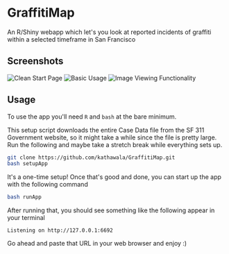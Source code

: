 # GraffitiMap
An R/Shiny webapp which let's you look at reported incidents of graffiti within a selected timeframe in San Francisco

## Screenshots

![Clean Start Page](http://i.imgur.com/HKhYZz9.jpg)
![Basic Usage](http://i.imgur.com/ky8iFFs.jpg)
![Image Viewing Functionality](http://oi65.tinypic.com/voobis.jpg)

## Usage

To use the app you'll need `R` and `bash` at the bare minimum.

This setup script downloads the entire Case Data file from the SF 311 Government website, so it might take a while since the file is pretty large.
Run the following and maybe take a stretch break while everything sets up.

```bash
git clone https://github.com/kathawala/GraffitiMap.git
bash setupApp
```

It's a one-time setup! Once that's good and done, you can start up the app with the following command

```bash
bash runApp
```

After running that, you should see something like the following appear in your terminal

`Listening on http://127.0.0.1:6692`

Go ahead and paste that URL in your web browser and enjoy :)

